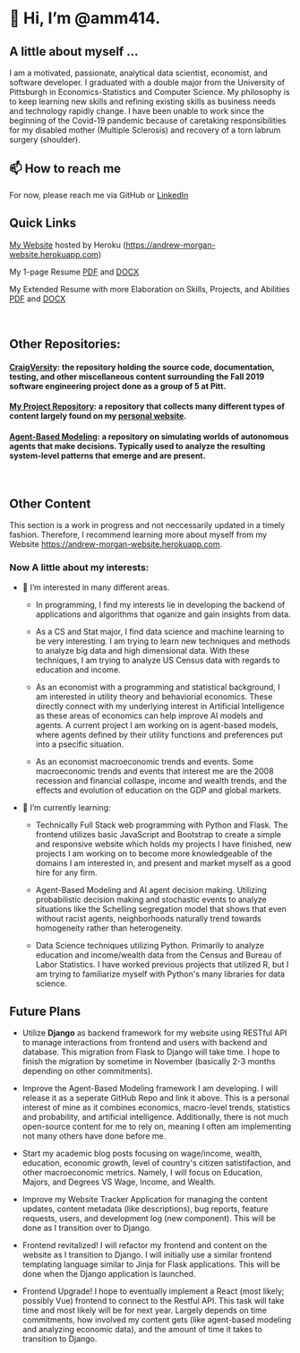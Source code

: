 # 👋 Hi, I’m @amm414.

## A little about myself ...

I am a motivated, passionate, analytical data scientist, economist, and software developer. I graduated with a double major from the University of Pittsburgh in Economics-Statistics and Computer Science. My philosophy is to keep learning new skills and refining existing skills as business needs and technology rapidly change. I have been unable to work since the beginning of the Covid-19 pandemic because of caretaking responsibilities for my disabled mother (Multiple Sclerosis) and recovery of a torn labrum surgery (shoulder).  

## 📫 How to reach me

For now, please reach me via GitHub or [LinkedIn](https://linkedin.com/in/andrew-morgan-78224b1a4)

## Quick Links

[My Website](https://andrew-morgan-website.herokuapp.com) hosted by Heroku (https://andrew-morgan-website.herokuapp.com)

My 1-page Resume [PDF](/Andrew_Morgan_Resume.pdf) and [DOCX](/Andrew_Morgan_Resume.docx)

My Extended Resume with more Elaboration on Skills, Projects, and Abilities [PDF](/ExtendedResume.pdf) and [DOCX](/ExtendedResume.docx)

&nbsp;

## Other Repositories:

#### [CraigVersity](https://github.com/amm414/CS1530-Software-Engineering-Project): the repository holding the source code, documentation, testing, and other miscellaneous content surrounding the Fall 2019 software engineering project done as a group of 5 at Pitt. 

#### [My Project Repository](https://github.com/amm414/Projects): a repository that collects many different types of content largely found on my [personal website](https://andrew-morgan-website.herokuapp.com). 

#### [Agent-Based Modeling](https://github.com/amm414/Agent-Based-Modeling): a repository on simulating worlds of autonomous agents that make decisions. Typically used to analyze the resulting system-level patterns that emerge and are present.


&nbsp;

## Other Content

This section is a work in progress and not neccessarily updated in a timely fashion. Therefore, I recommend learning more about myself from my Website https://andrew-morgan-website.herokuapp.com.

### Now A little about my interests:

- 👀 I’m interested in many different areas. 
 
  + In programming, I find my interests lie in developing the backend of applications and algorithms that oganize and gain insights from data. 
  
  + As a CS and Stat major, I find data science and machine learning to be very interesting. I am trying to learn new techniques
  and methods to analyze big data and high dimensional data. With these techniques, I am trying to analyze US Census data with regards to education and income.

  + As an economist with a programming and statistical background, I am interested in utility theory and behaviorial economics. These directly connect with my 
  underlying interest in Artificial Intelligence as these areas of economics can help improve AI models and agents. A current project I am working on is agent-based 
  models, where agents defined by their utility functions and preferences put into a psecific situation. 
  
  + As an economist macroeconomic trends and events. Some macroeconomic trends and events that interest me are the 2008 recession and financial collaspe, 
  income and wealth trends, and the effects and evolution of education on the GDP and global markets. 



- 🌱 I’m currently learning:
  
  + Technically Full Stack web programming with Python and Flask. The frontend utilizes basic JavaScript and Bootstrap to create a 
  simple and responsive website which holds my projects I have finished, new projects I am working on to become more knowledgeable 
  of the domains I am interested in, and present and market myself as a good hire for any firm. 
  
  + Agent-Based Modeling and AI agent decision making. Utilizing probabilistic decision making and stochastic events to analyze situations like the 
  Schelling segregation model that shows that even without racist agents, neighborhoods naturally trend towards homogeneity rather than heterogeneity. 
  
  + Data Science techniques utilizing Python. Primarily to analyze education and income/wealth data from the Census and Bureau of Labor Statistics. 
  I have worked previous projects that utilized R, but I am trying to familiarize myself with Python's many libraries for data science. 

## Future Plans


- Utilize **Django** as backend framework for my website using RESTful API to manage interactions from frontend and users with backend and database. This migration from Flask to Django will take time. I hope to finish the migration by sometime in November (basically 2-3 months depending on other commitments).
  
- Improve the Agent-Based Modeling framework I am developing. I will release it as a seperate GitHub Repo and link it above. This is a personal interest of mine as it combines economics, macro-level trends, statistics and probability, and artificial intelligence. Additionally, there is not much open-source content for me to rely on, meaning I often am implementing not many others have done before me.
  
- Start my academic blog posts focusing on wage/income, wealth, education, economic growth, level of country's citizen satistifaction, and other macroeconomic metrics. Namely, I will focus on Education, Majors, and Degrees VS Wage, Income, and Wealth.
  
- Improve my Website Tracker Application for managing the content updates, content metadata (like descriptions), bug reports, feature requests, users, and development log (new component). This will be done as I transition over to Django.
  
- Frontend revitalized! I will refactor my frontend and content on the website as I transition to Django. I will initially use a similar frontend templating language similar to Jinja for Flask applications. This will be done when the Django application is launched. 
  
- Frontend Upgrade! I hope to eventually implement a React (most likely; possibly Vue) frontend to connect to the Restful API. This task will take time and most likely will be for next year. Largely depends on time commitments, how involved my content gets (like agent-based modeling and analyzing economic data), and the amount of time it takes to transition to Django.


<!---
amm414/amm414 is a ✨ special ✨ repository because its `README.md` (this file) appears on your GitHub profile.
You can click the Preview link to take a look at your changes.
--->
